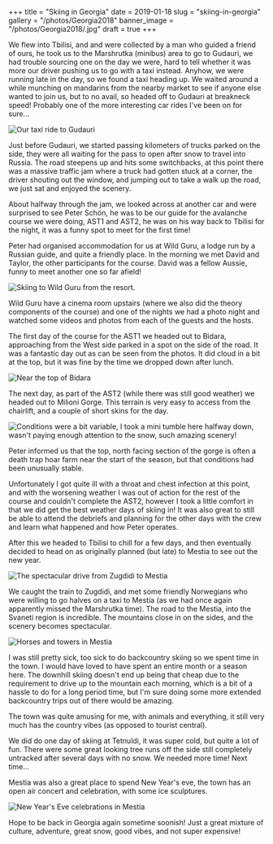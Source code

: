 +++
title = "Skiing in Georgia"
date = 2019-01-18
slug = "skiing-in-georgia"
gallery = "/photos/Georgia2018"
banner_image = "/photos/Georgia2018/.jpg"
draft = true
+++

We flew into Tbilisi, and and were collected by a man who guided a
friend of ours, he took us to the Marshrutka (minibus) area to go to
Gudauri, we had trouble sourcing one on the day we were, hard to tell
whether it was more our driver pushing us to go with a taxi instead.
Anyhow, we were running late in the day, so we found a taxi heading up.
We waited around a while munching on mandarins from the nearby market to
see if anyone else wanted to join us, but to no avail, so headed off to
Gudauri at breakneck speed\! Probably one of the more interesting car
rides I've been on for sure...

![Our taxi ride to Gudauri](/photos/Georgia2018/20181221_223042.jpg)

Just before Gudauri, we started passing kilometers of trucks parked on
the side, they were all waiting for the pass to open after snow to
travel into Russia. The road steepens up and hits some switchbacks, at
this point there was a massive traffic jam where a truck had gotten
stuck at a corner, the driver shouting out the window, and jumping out
to take a walk up the road, we just sat and enjoyed the scenery.

About halfway through the jam, we looked across at another car and were
surprised to see Peter Schön, he was to be our guide for the avalanche
course we were doing, AST1 and AST2, he was on his way back to Tbilisi
for the night, it was a funny spot to meet for the first time\!

Peter had organised accommodation for us at Wild Guru, a lodge run by a
Russian guide, and quite a friendly place. In the morning we met David
and Taylor, the other participants for the course. David was a fellow
Aussie, funny to meet another one so far afield\!

![Skiing to Wild Guru from the
resort.](/photos/Georgia2018/20181222_183938.jpg)

Wild Guru have a cinema room upstairs (where we also did the theory
components of the course) and one of the nights we had a photo night and
watched some videos and photos from each of the guests and the hosts.

The first day of the course for the AST1 we headed out to Bidara,
approaching from the West side parked in a spot on the side of the road.
It was a fantastic day out as can be seen from the photos. It did cloud
in a bit at the top, but it was fine by the time we dropped down after
lunch.

![Near the top of Bidara](/photos/Georgia2018/20181223_193751.jpg)

The next day, as part of the AST2 (while there was still good weather)
we headed out to Milioni Gorge. This terrain is very easy to access from
the chairlift, and a couple of short skins for the day.

![Conditions were a bit variable, I took a mini tumble here halfway
down, wasn't paying enough attention to the snow, such amazing
scenery\!](/photos/Georgia2018/20181224_175956.jpg)

Peter informed us that the top, north facing section of the gorge is
often a death trap hoar farm near the start of the season, but that
conditions had been unusually stable.

Unfortunately I got quite ill with a throat and chest infection at this
point, and with the worsening weather I was out of action for the rest
of the course and couldn't complete the AST2, however I took a little
comfort in that we did get the best weather days of skiing in\! It was
also great to still be able to attend the debriefs and planning for the
other days with the crew and learn what happened and how Peter operates.

After this we headed to Tbilisi to chill for a few days, and then
eventually decided to head on as originally planned (but late) to Mestia
to see out the new year.

![The spectacular drive from Zugdidi to
Mestia](/photos/Georgia2018/20181230_215444.jpg)

We caught the train to Zugdidi, and met some friendly Norwegians who
were willing to go halves on a taxi to Mestia (as we had once again
apparently missed the Marshrutka time). The road to the Mestia, into the
Svaneti region is incredible. The mountains close in on the sides, and
the scenery becomes spectacular.

![Horses and towers in
Mestia](/photos/Georgia2018/20181231_210648.jpg)

I was still pretty sick, too sick to do backcountry skiing so we spent
time in the town. I would have loved to have spent an entire month or a
season here. The downhill skiing doesn't end up being that cheap due to
the requirement to drive up to the mountain each morning, which is a bit
of a hassle to do for a long period time, but I'm sure doing some more
extended backcountry trips out of there would be amazing.

The town was quite amusing for me, with animals and everything, it still
very much has the country vibes (as opposed to tourist central).

We did do one day of skiing at Tetnuldi, it was super cold, but quite a
lot of fun. There were some great looking tree runs off the side still
completely untracked after several days with no snow. We needed more
time\! Next time...

Mestia was also a great place to spend New Year's eve, the town has an
open air concert and celebration, with some ice sculptures.

![New Year's Eve celebrations in
Mestia](/photos/Georgia2018/20190101_002147.jpg)

Hope to be back in Georgia again sometime soonish\! Just a great mixture
of culture, adventure, great snow, good vibes, and not super expensive\!
